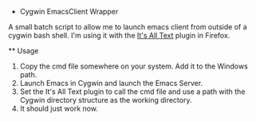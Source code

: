 * Cygwin EmacsClient Wrapper

A small batch script to allow me to launch emacs client from outside of a cygwin bash shell. I'm using it with the [It's All Text](https://github.com/docwhat/itsalltext/) plugin in Firefox.

** Usage

1. Copy the cmd file somewhere on your system. Add it to the Windows path. 
2. Launch Emacs in Cygwin and launch the Emacs Server. 
3. Set the It's All Text plugin to call the cmd file and use a path with the Cygwin directory structure as the working directory.
4. It should just work now.
